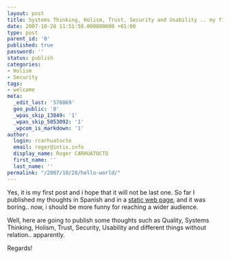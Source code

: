 ```yaml
---
layout: post
title: Systems Thinking, Holism, Trust, Security and Usability .. my first post
date: 2007-10-28 11:51:58.000000000 +01:00
type: post
parent_id: '0'
published: true
password: ''
status: publish
categories:
- Holism
- Security
tags:
- welcome
meta:
  _edit_last: '578869'
  geo_public: '0'
  _wpas_skip_13849: '1'
  _wpas_skip_5053092: '1'
  _wpcom_is_markdown: '1'
author:
  login: rcarhuatocto
  email: roger@intix.info
  display_name: Roger CARHUATOCTO
  first_name: ''
  last_name: ''
permalink: "/2007/10/28/hello-world/"
---
```

Yes, it is my first post and i hope that it will not be last one. So far I published my thoughts in Spanish and in a [static web page](http://intix.info/), and it was boring.. now, i should be more funny for reaching a wider audience.

  
Well, here are going to publish some thoughts such as Quality, Systems Thinking, Holism, Trust, Security, Usability and different things without relation.. apparently.

  
Regards!

  

